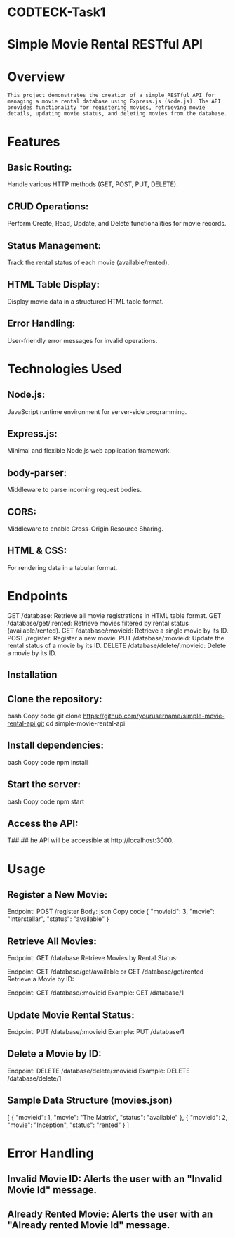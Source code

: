 # CODTECK-Task1
# Simple Movie Rental RESTful API
# Overview
    This project demonstrates the creation of a simple RESTful API for managing a movie rental database using Express.js (Node.js). The API provides functionality for registering movies, retrieving movie details, updating movie status, and deleting movies from the database.

# Features
## Basic Routing:
  Handle various HTTP methods (GET, POST, PUT, DELETE).
## CRUD Operations:
  Perform Create, Read, Update, and Delete functionalities for movie records.
## Status Management:
  Track the rental status of each movie (available/rented).
## HTML Table Display:
  Display movie data in a structured HTML table format.
## Error Handling:   
  User-friendly error messages for invalid operations.
# Technologies Used

## Node.js: 
  JavaScript runtime environment for server-side programming.
## Express.js:
  Minimal and flexible Node.js web application framework.
## body-parser:
  Middleware to parse incoming request bodies.
## CORS:
  Middleware to enable Cross-Origin Resource Sharing.
## HTML & CSS: 
  For rendering data in a tabular format.
# Endpoints
 GET /database: Retrieve all movie registrations in HTML table format.
GET /database/get/:rented: Retrieve movies filtered by rental status (available/rented).
GET /database/:movieid: Retrieve a single movie by its ID.
POST /register: Register a new movie.
PUT /database/:movieid: Update the rental status of a movie by its ID.
DELETE /database/delete/:movieid: Delete a movie by its ID.
## Installation
## Clone the repository:

bash
Copy code
git clone https://github.com/yourusername/simple-movie-rental-api.git
cd simple-movie-rental-api
## Install dependencies:

bash
Copy code
npm install
## Start the server:

bash
Copy code
npm start
## Access the API:
T## ## he API will be accessible at http://localhost:3000.

# Usage
## Register a New Movie:

Endpoint: POST /register
Body:
json
Copy code
{
  "movieid": 3,
  "movie": "Interstellar",
  "status": "available"
}
## Retrieve All Movies:

Endpoint: GET /database
Retrieve Movies by Rental Status:

Endpoint: GET /database/get/available or GET /database/get/rented
Retrieve a Movie by ID:

Endpoint: GET /database/:movieid
Example: GET /database/1
## Update Movie Rental Status:

Endpoint: PUT /database/:movieid
Example: PUT /database/1
## Delete a Movie by ID:

Endpoint: DELETE /database/delete/:movieid
Example: DELETE /database/delete/1
## Sample Data Structure (movies.json)
[
  {
    "movieid": 1,
    "movie": "The Matrix",
    "status": "available"
  },
  {
    "movieid": 2,
    "movie": "Inception",
    "status": "rented"
  }
]

# Error Handling
## Invalid Movie ID: Alerts the user with an "Invalid Movie Id" message.
## Already Rented Movie: Alerts the user with an "Already rented Movie Id" message.
